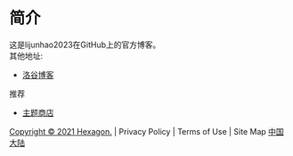 # 简介
这是lijunhao2023在GitHub上的官方博客。  
其他地址:
- [洛谷博客](https://lijunhao2023.blog.luogu.org)

推荐
- [主题商店](theme)


[Copyright © 2021 Hexagon.](https://elevenstudio-main.github.io/copyright) \| Privacy Policy \| Terms of Use \| Site Map                       [中国大陆](choose-country-region)
